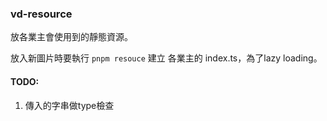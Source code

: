 ### vd-resource

放各業主會使用到的靜態資源。

放入新圖片時要執行 `pnpm resouce` 建立 各業主的 index.ts，為了lazy loading。

#### TODO: 
1. 傳入的字串做type檢查
